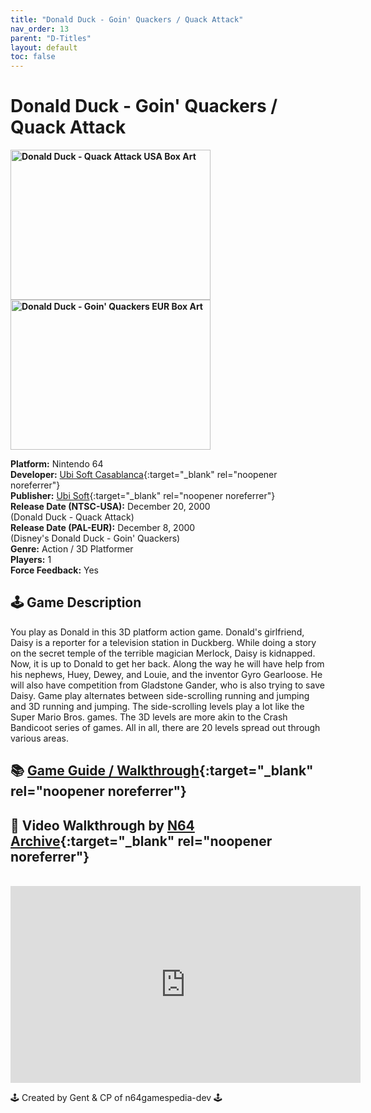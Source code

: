```yaml
---
title: "Donald Duck - Goin' Quackers / Quack Attack"
nav_order: 13
parent: "D-Titles"
layout: default
toc: false
---
```


# Donald Duck - Goin' Quackers / Quack Attack

<b>
<img src="https://images.launchbox-app.com/e1ef8958-61fe-4c3c-a5fd-84c2d34ad6bb.jpg" alt="Donald Duck - Quack Attack USA Box Art" width="320" height="240" />    
<img src="https://images.launchbox-app.com/f81797ff-7a3b-4adf-9ffe-24cb5e94ad4b.jpg" alt="Donald Duck - Goin' Quackers EUR Box Art" width="320" height="240" />
</b>

**Platform:** Nintendo 64  
**Developer:** [Ubi Soft Casablanca](https://en.wikipedia.org/wiki/List_of_Ubisoft_subsidiaries#Ubisoft_Casablanca){:target="_blank" rel="noopener noreferrer"}  
**Publisher:** [Ubi Soft](https://en.wikipedia.org/wiki/Ubisoft){:target="_blank" rel="noopener noreferrer"}  
**Release Date (NTSC-USA):** December 20, 2000  
(Donald Duck - Quack Attack)  
**Release Date (PAL-EUR):** December 8, 2000  
(Disney's Donald Duck - Goin' Quackers)  
**Genre:** Action / 3D Platformer  
**Players:** 1  
**Force Feedback:** Yes  

## 🕹️ Game Description
You play as Donald in this 3D platform action game. Donald's girlfriend, Daisy is a reporter for a television station in Duckberg. While doing a story on the secret temple of the terrible magician Merlock, Daisy is kidnapped. Now, it is up to Donald to get her back. Along the way he will have help from his nephews, Huey, Dewey, and Louie, and the inventor Gyro Gearloose. He will also have competition from Gladstone Gander, who is also trying to save Daisy. Game play alternates between side-scrolling running and jumping and 3D running and jumping. The side-scrolling levels play a lot like the Super Mario Bros. games. The 3D levels are more akin to the Crash Bandicoot series of games. All in all, there are 20 levels spread out through various areas.

## 📚 [Game Guide / Walkthrough](https://gamefaqs.gamespot.com/n64/914358-disneys-donald-duck-goin-quackers/faqs/29837){:target="_blank" rel="noopener noreferrer"}

## 🎥 Video Walkthrough by [N64 Archive](https://www.youtube.com/channel/UC1fUDTXUTKjpk_j7leAhAyw){:target="_blank" rel="noopener noreferrer"}
<br />  
<iframe width="560" height="315" src="https://www.youtube.com/embed/8VkJe-odqwk" title="Donald Duck - Goin' Quackers Gameplay" frameborder="0" allowfullscreen></iframe>

🕹️ Created by Gent & CP of n64gamespedia-dev 🕹️

<!-- Vault Format: n64gamespedia-dev -->
<!-- Protocol Source: _vault-specs/format-protocol.md -->
